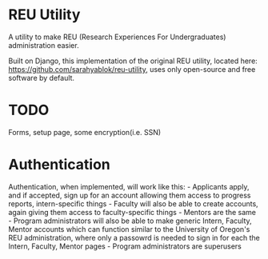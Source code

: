 # REU Utility
A utility to make REU (Research Experiences For Undergraduates) administration easier.

Built on Django, this implementation of the original REU utility, located here: https://github.com/sarahyablok/reu-utility, uses only open-source and free software
by default. 

# TODO
Forms, setup page, some encryption(i.e. SSN)

# Authentication
Authentication, when implemented, will work like this: 
    - Applicants apply, and if accepted, sign up for an account allowing them access to progress reports, intern-specific things
    - Faculty will also be able to create accounts, again giving them access to faculty-specific things
    - Mentors are the same
    - Program administrators will also be able to make generic Intern, Faculty, Mentor accounts which can function similar 
    to the University of Oregon's REU administration, where only a passowrd is needed to sign in for each the Intern, 
    Faculty, Mentor pages
    - Program administrators are superusers